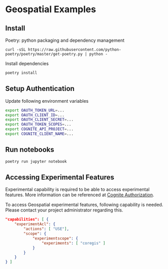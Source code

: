# Geospatial Examples

## Install
Poetry: python packaging and dependency management

```commandline
curl -sSL https://raw.githubusercontent.com/python-poetry/poetry/master/get-poetry.py | python -
```

Install dependencies
```bash
poetry install
```
## Setup Authentication
Update following environment variables
```bash
export OAUTH_TOKEN_URL=...
export OAUTH_CLIENT_ID=...
export OAUTH_CLIENT_SECRET=...
export OAUTH_TOKEN_SCOPES=...
export COGNITE_API_PROJECT=...
export COGNITE_CLIENT_NAME=...
```
## Run notebooks
```bash
poetry run jupyter notebook
```

## Accessing Experimental Features
Experimental capability is required to be able to access experimental features. More information can be
referenced at [Cognite Authorization](https://docs.cognite.com/dev/guides/iam/authorization).

To access Geospatial experimental features, following capability is needed. Please contact your project administrator
regarding this.
```json
"capabilities": [ {
    "experimentAcl": {
        "actions": [ "USE"],
        "scope": {
            "experimentscope": {
                "experiments": [ "coregis" ]
            }
        }
    }
} ]
```
